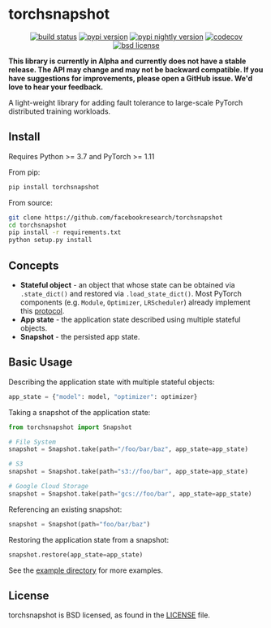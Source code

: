 # torchsnapshot

<p align="center">
<a href="https://github.com/facebookresearch/torchsnapshot/actions?query=branch%3Amain"><img src="https://img.shields.io/github/workflow/status/facebookresearch/torchsnapshot/unit%20test/main" alt="build status"></a>
<a href="https://pypi.org/project/torchsnapshot"><img src="https://img.shields.io/pypi/v/torchsnapshot" alt="pypi version"></a>
<a href="https://pypi.org/project/torchsnapshot-nightly"><img src="https://img.shields.io/pypi/v/torchsnapshot-nightly?label=nightly" alt="pypi nightly version"></a> 
<a href="https://codecov.io/gh/facebookresearch/torchsnapshot"><img src="https://codecov.io/gh/facebookresearch/torchsnapshot/branch/main/graph/badge.svg?token=DR67Q6T7YF" alt="codecov"></a>
<a href="https://github.com/facebookresearch/torchsnapshot/blob/main/LICENSE"><img src="https://img.shields.io/pypi/l/torchsnapshot" alt="bsd license"></a>
</div>

**This library is currently in Alpha and currently does not have a stable release. The API may change and may not be backward compatible. If you have suggestions for improvements, please open a GitHub issue. We'd love to hear your feedback.**

A light-weight library for adding fault tolerance to large-scale PyTorch distributed training workloads.


## Install

Requires Python >= 3.7 and PyTorch >= 1.11

From pip:

```bash
pip install torchsnapshot
```

From source:

```bash
git clone https://github.com/facebookresearch/torchsnapshot
cd torchsnapshot
pip install -r requirements.txt
python setup.py install
```

## Concepts
- **Stateful object** - an object that whose state can be obtained via `.state_dict()` and restored via `.load_state_dict()`. Most PyTorch components (e.g. `Module`, `Optimizer`, `LRScheduler`) already implement this [protocol](https://github.com/facebookresearch/torchsnapshot/blob/main/torchsnapshot/stateful.py).
- **App state** - the application state described using multiple stateful objects.
- **Snapshot** - the persisted app state.


## Basic Usage

Describing the application state with multiple stateful objects:
```python
app_state = {"model": model, "optimizer": optimizer}
```


Taking a snapshot of the application state:
```python
from torchsnapshot import Snapshot

# File System
snapshot = Snapshot.take(path="/foo/bar/baz", app_state=app_state)

# S3
snapshot = Snapshot.take(path="s3://foo/bar", app_state=app_state)

# Google Cloud Storage
snapshot = Snapshot.take(path="gcs://foo/bar", app_state=app_state)
```

Referencing an existing snapshot:
```python
snapshot = Snapshot(path="foo/bar/baz")
```


Restoring the application state from a snapshot:
```python
snapshot.restore(app_state=app_state)
```

See the [example directory](https://github.com/facebookresearch/torchsnapshot/tree/main/examples) for more examples.


## License

torchsnapshot is BSD licensed, as found in the [LICENSE](LICENSE) file.
